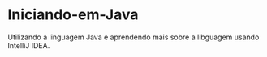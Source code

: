 # Iniciando-em-Java
Utilizando a linguagem Java e aprendendo mais sobre a libguagem usando IntelliJ IDEA.
